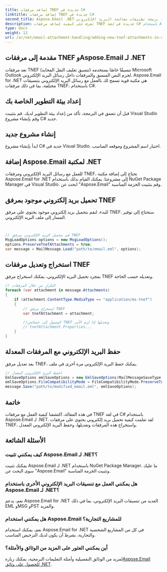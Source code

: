 ```yaml
---
title: إضافة مرفقات TNEF جديدة في C#
linktitle: إضافة مرفقات TNEF جديدة في C#
second_title: Aspose.Email .NET واجهة برمجة تطبيقات معالجة البريد الإلكتروني
description: تعرف على كيفية إضافة مرفقات TNEF جديدة في لغة C# باستخدام Aspose.Email لـ .NET. دليل خطوة بخطوة مع أمثلة التعليمات البرمجية للتكامل السلس.
type: docs
weight: 12
url: /ar/net/email-attachment-handling/adding-new-tnef-attachments-in-csharp/
---
```


## مقدمة إلى مرفقات TNEF وAspose.Email لـ .NET

تعد مرفقات TNEF (تنسيق تغليف النقل المحايد) تنسيقًا خاصًا يستخدمه Microsoft Outlook لحزم النص المنسق والمرفقات داخل رسائل البريد الإلكتروني. Aspose.Email for .NET هي مكتبة قوية تسمح لك بالعمل مع رسائل البريد الإلكتروني بتنسيقات مختلفة، بما في ذلك مرفقات TNEF، باستخدام C#.

## إعداد بيئة التطوير الخاصة بك

قبل أن نتعمق في البرمجة، تأكد من إعداد بيئة التطوير لديك. قم بتثبيت Visual Studio وقم بإنشاء مشروع C# جديد.

## إنشاء مشروع جديد

ابدأ بإنشاء مشروع C# جديد في Visual Studio. اختيار اسم المشروع وموقعه المناسب.

## إضافة Aspose.Email لمكتبة .NET

للعمل مع رسائل البريد الإلكتروني ومرفقات TNEF، نحتاج إلى إضافة مكتبة Aspose.Email for .NET إلى مشروعنا. يمكنك القيام بذلك باستخدام NuGet Package Manager في Visual Studio. ابحث عن "Aspose.Email" وقم بتثبيت الحزمة المناسبة.

## تحميل بريد إلكتروني موجود بمرفق TNEF

للبدء، لنقم بتحميل بريد إلكتروني موجود يحتوي على مرفق TNEF. ستحتاج إلى توفير المسار إلى ملف البريد الإلكتروني.

```csharp


// قم بتحميل البريد الإلكتروني بمرفق TNEF
MsgLoadOptions options = new MsgLoadOptions();
options.PreserveTnefAttachments = true;
var message = MailMessage.Load("path/to/email.eml", options);
```

## استخراج وتعديل مرفقات TNEF

بمجرد تحميل البريد الإلكتروني، يمكنك استخراج مرفق TNEF وتعديله حسب الحاجة.

```csharp
// التكرار من خلال المرفقات
foreach (var attachment in message.Attachments)
{
    if (attachment.ContentType.MediaType == "application/ms-tnef")
    {
        // استخراج مرفق TNEF
        var tnefAttachment = attachment;

        //الوصول إلى خصائص TNEF وتعديلها إذا لزم الأمر
        // tnefAttachment.Properties...
    }
}
```

## حفظ البريد الإلكتروني مع المرفقات المعدلة

بعد تعديل مرفق TNEF، يمكنك حفظ البريد الإلكتروني مرة أخرى في ملف.

```csharp
// احفظ البريد الإلكتروني المعدل
EmlSaveOptions emlSaveOptions = new EmlSaveOptions(MailMessageSaveType.EmlFormat);
emlSaveOptions.FileCompatibilityMode = FileCompatibilityMode.PreserveTnefAttachments;
message.Save("path/to/modified_email.eml", emlSaveOptions);
```

## خاتمة

في هذه المقالة، اكتشفنا كيفية العمل مع مرفقات TNEF في لغة C# باستخدام Aspose.Email لـ .NET. لقد تعلمت كيفية تحميل بريد إلكتروني يحتوي على مرفقات TNEF، واستخراج هذه المرفقات وتعديلها، وحفظ البريد الإلكتروني المعدل.

## الأسئلة الشائعة

### كيف يمكنني تثبيت Aspose.Email لـ .NET؟

يمكنك تثبيت Aspose.Email لـ .NET باستخدام NuGet Package Manager. ما عليك سوى البحث عن "Aspose.Email" وتثبيت الحزمة المناسبة.

### هل يمكنني العمل مع تنسيقات البريد الإلكتروني الأخرى باستخدام Aspose.Email لـ .NET؟

نعم، يدعم Aspose.Email for .NET العديد من تنسيقات البريد الإلكتروني، بما في ذلك EML وMSG وPST والمزيد.

### هل يمكنني استخدام Aspose.Email للمشاريع التجارية؟

نعم، يمكنك استخدام Aspose.Email for .NET في كل من المشاريع الشخصية والتجارية، بشرط أن يكون لديك الترخيص المناسب.

### أين يمكنني العثور على المزيد من الوثائق والأمثلة؟

 لمزيد من الوثائق التفصيلية وأمثلة التعليمات البرمجية، يمكنك زيارة[Aspose.Email للحصول على وثائق .NET](https://reference.aspose.com/email/net/).
